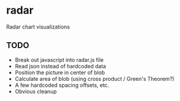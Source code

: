 # radar
Radar chart visualizations

## TODO
- Break out javascript into radar.js file
- Read json instead of hardcoded data
- Position the picture in center of blob
- Calculate area of blob (using cross product / Green's Theorem?)
- A few hardcoded spacing offsets, etc.
- Obvious cleanup
